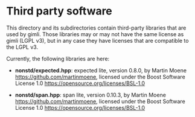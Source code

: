 # Third party software

This directory and its subdirectories contain third-party libraries that are
used by gimli. Those libraries may or may not have the same license as gimli
(LGPL v3), but in any case they have licenses that are compatible to the
LGPL v3.

Currently, the following libraries are here:

* **nonstd/expected.hpp**: expected lite, version 0.8.0,
  by Martin Moene <https://github.com/martinmoene>,
  licensed under the Boost Software License 1.0
  <https://opensource.org/licenses/BSL-1.0>

* **nonstd/span.hpp**: span lite, version 0.10.3,
  by Martin Moene <https://github.com/martinmoene>,
  licensed under the Boost Software License 1.0
  <https://opensource.org/licenses/BSL-1.0>
